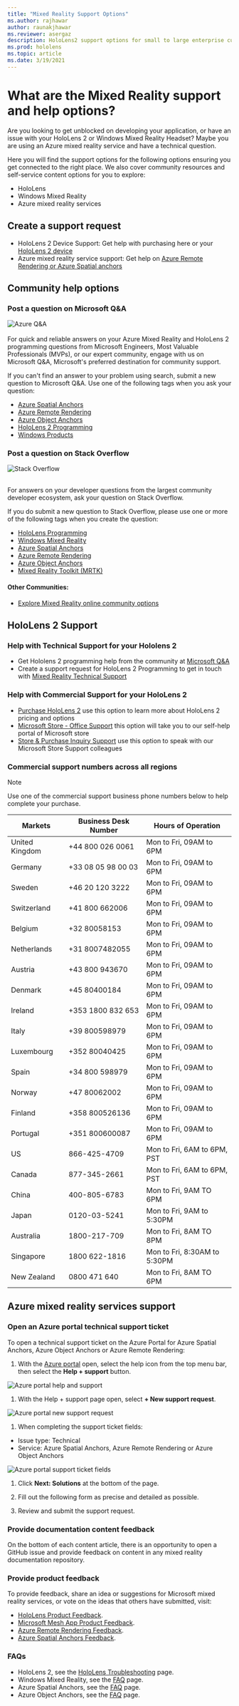 ```yaml
---
title: "Mixed Reality Support Options"
ms.author: rajhawar
author: raunakjhawar
ms.reviewer: asergaz 
description: HoloLens2 support options for small to large enterprise customers
ms.prod: hololens
ms.topic: article
ms.date: 3/19/2021 
---
```


# What are the Mixed Reality support and help options?

Are you looking to get unblocked on developing your application, or have an issue with your HoloLens 2 or Windows Mixed Reality Headset? Maybe you are using an Azure mixed reality service and have a technical question. 

Here you will find the support options for the following options ensuring you get connected to the right place. We also cover community resources and self-service content options for you to explore:

- HoloLens
- Windows Mixed Reality
- Azure mixed reality services 
 
## Create a support request

- HoloLens 2 Device Support: Get help with purchasing here or your [HoloLens 2 device](/hololens/hololens2-support.md#hololens-2-support)
- Azure mixed reality service support: Get help on [Azure Remote Rendering or Azure Spatial anchors](/hololens/hololens2-support.md#azure-mixed-reality-services-support)

## Community help options

### Post a question on Microsoft Q&A
<div class='icon is-large'>
    <img alt='Azure Q&A' src='https://docs.microsoft.com/media/logos/logo_azure.svg'>
</div><br/>
For quick and reliable answers on your Azure Mixed Reality and HoloLens 2 programming questions from Microsoft Engineers, Most Valuable Professionals (MVPs), or our expert community, engage with us on Microsoft Q&A, Microsoft's preferred destination for community support.

If you can't find an answer to your problem using search, submit a new question to Microsoft Q&A. Use one of the following tags when you ask your question:
- [Azure Spatial Anchors](https://docs.microsoft.com/answers/topics/azure-spatial-anchors.html)
- [Azure Remote Rendering](https://docs.microsoft.com/answers/topics/azure-remote-rendering.html)
- [Azure Object Anchors](https://docs.microsoft.com/answers/topics/azure-object-anchors.html)
- [HoloLens 2 Programming](https://docs.microsoft.com/answers/topics/hololens-development.html)
- [Windows Products](https://docs.microsoft.com/answers/products/windows)


### Post a question on Stack Overflow
<div class='icon is-large'>
    <img alt='Stack Overflow' src='https://docs.microsoft.com/media/logos/logo_stackoverflow.svg'>
</div><br/>

For answers on your developer questions from the largest community developer ecosystem, ask your question on Stack Overflow.

If you do submit a new question to Stack Overflow, please use one or more of the following tags when you create the question:

- [HoloLens Programming](https://stackoverflow.com/questions/tagged/hololens)
- [Windows Mixed Reality](https://stackoverflow.com/questions/tagged/windows-mixed-reality)
- [Azure Spatial Anchors](https://stackoverflow.com/questions/tagged/azure-spatial-anchors)
- [Azure Remote Rendering](https://stackoverflow.com/questions/tagged/azure-remote-rendering)
- [Azure Object Anchors](https://stackoverflow.com/questions/tagged/azure-object-anchors)
- [Mixed Reality Toolkit (MRTK)](https://stackoverflow.com/questions/tagged/MRTK)

#### Other Communities: 
- [Explore Mixed Reality online community options](https://docs.microsoft.com/windows/mixed-reality/discover/community)

## HoloLens 2 Support

### Help with Technical Support for your Hololens 2

- Get Hololens 2 programming help from the community at [Microsoft Q&A](/hololens/hololens2-support.md#post-a-question-on-microsoft-qa)
- Create a support request for HoloLens 2 Programming to get in touch with [Mixed Reality Technical Support](https://aka.ms/mrsupport) 

### Help with Commercial Support for your HoloLens 2

- [Purchase HoloLens 2](https://www.microsoft.com/hololens/buy) use this option to learn more about HoloLens 2 pricing and options
- [Microsoft Store - Office Support](https://support.microsoft.com/office/microsoft-store-109d8aed-d32f-4d6f-9c54-ff80871e8637) this option will take you to our self-help portal of Microsoft store
- [Store & Purchase Inquiry Support](https://support.microsoft.com/account-billing/contact-microsoft-store-support-4f615f2a-6bbd-fd69-6695-ae213d63eef0) use this option to speak with our Microsoft Store Support colleagues

### Commercial support numbers across all regions
>[!Note]
>Use one of the commercial support business phone numbers below to help complete your purchase. 

| Markets | Business Desk Number | Hours of Operation |
|-----------------|-------------------|-----------------------|
| United Kingdom | +44 800 026 0061 | Mon to Fri, 09AM to 6PM |
| Germany | +33 08 05 98 00 03 | Mon to Fri, 09AM to 6PM |
| Sweden	| +46 20 120 3222	| Mon to Fri, 09AM to 6PM |
| Switzerland | +41 800 662006 |	Mon to Fri, 09AM to 6PM |
| Belgium |	+32 80058153 |	Mon to Fri, 09AM to 6PM |
| Netherlands |	+31 8007482055 |	Mon to Fri, 09AM to 6PM |
| Austria |	+43 800 943670 |	Mon to Fri, 09AM to 6PM |
| Denmark |	+45 80400184 |	Mon to Fri, 09AM to 6PM |
| Ireland |	+353 1800 832 653 |	Mon to Fri, 09AM to 6PM |
| Italy |	+39 800598979 |	Mon to Fri, 09AM to 6PM |
| Luxembourg |	+352 80040425 |	Mon to Fri, 09AM to 6PM |
| Spain |	 +34 800 598979 |	Mon to Fri, 09AM to 6PM |
| Norway |	+47 80062002 |	Mon to Fri, 09AM to 6PM |
| Finland |	+358 800526136 |	Mon to Fri, 09AM to 6PM |
| Portugal |	+351 800600087 |	Mon to Fri, 09AM to 6PM |
| US |	866-425-4709 |	Mon to Fri, 6AM to 6PM, PST |
| Canada |	877-345-2661 |	Mon to Fri, 6AM to 6PM, PST |
| China |	400-805-6783 |	Mon to Fri, 9AM TO 6PM |
| Japan |	0120-03-5241 |	Mon to Fri, 9AM to 5:30PM |
| Australia |	1800-217-709 |	Mon to Fri, 8AM TO 8PM |
| Singapore |	1800 622-1816 |	Mon to Fri, 8:30AM to 5:30PM |
| New Zealand |	0800 471 640 |	Mon to Fri, 8AM TO 6PM |

## Azure mixed reality services support

### Open an Azure portal technical support ticket

To open a technical support ticket on the Azure Portal for Azure Spatial Anchors, Azure Object Anchors or Azure Remote Rendering:

1. With the [Azure portal](https://azure.microsoft.com/account/) open, select the help icon from the top menu bar, then select the **Help + support** button.

![Azure portal help and support](../hololens/images/azure-help-support.png)

1. With the Help + support page open, select **+ New support request**.

![Azure portal new support request](../hololens/images/azure-help-support2.png)

1. When completing the support ticket fields:

- Issue type: Technical
- Service: Azure Spatial Anchors, Azure Remote Rendering or Azure Object Anchors

![Azure portal support ticket fields](../hololens/images/azure-help-support3.png)

1. Click **Next: Solutions** at the bottom of the page.

1. Fill out the following form as precise and detailed as possible.

1. Review and submit the support request.

### Provide documentation content feedback

On the bottom of each content article, there is an opportunity to open a GitHub issue and provide feedback on content in any mixed reality documentation repository. 

### Provide product feedback

To provide feedback, share an idea or suggestions for Microsoft mixed reality services, or vote on the ideas that others have submitted, visit: 

- [HoloLens Product Feedback](https://docs.microsoft.com/hololens/hololens-feedback).
- [Microsoft Mesh App Product Feedback](https://docs.microsoft.com/hololens/hololens-feedback).
- [Azure Remote Rendering Feedback](https://feedback.azure.com/forums/928696-azure-remote-rendering).
- [Azure Spatial Anchors Feedback](https://feedback.azure.com/forums/919252-azure-spatial-anchors).

### FAQs

- HoloLens 2, see the [HoloLens Troubleshooting](/hololens/hololens-troubleshooting.md) page.
- Windows Mixed Reality, see the [FAQ](https://docs.microsoft.com/windows/mixed-reality/enthusiast-guide/troubleshooting-windows-mixed-reality) page.
- Azure Spatial Anchors, see the [FAQ](https://docs.microsoft.com/azure/spatial-anchors/spatial-anchor-faq) page.
- Azure Object Anchors, see the [FAQ](https://docs.microsoft.com/azure/object-anchors/faq) page.
